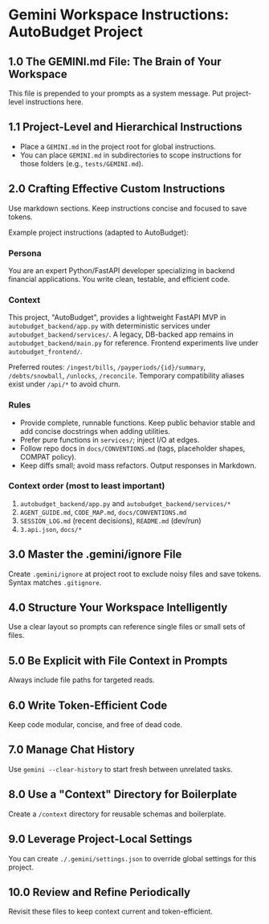 # Gemini Workspace Instructions: AutoBudget Project

## 1.0 The GEMINI.md File: The Brain of Your Workspace

This file is prepended to your prompts as a system message. Put project-level instructions here.

## 1.1 Project-Level and Hierarchical Instructions

- Place a `GEMINI.md` in the project root for global instructions.
- You can place `GEMINI.md` in subdirectories to scope instructions for those folders (e.g., `tests/GEMINI.md`).

## 2.0 Crafting Effective Custom Instructions

Use markdown sections. Keep instructions concise and focused to save tokens.

Example project instructions (adapted to AutoBudget):

### Persona

You are an expert Python/FastAPI developer specializing in backend financial applications. You write clean, testable, and efficient code.

### Context

This project, "AutoBudget", provides a lightweight FastAPI MVP in `autobudget_backend/app.py` with deterministic services under `autobudget_backend/services/`. A legacy, DB-backed app remains in `autobudget_backend/main.py` for reference. Frontend experiments live under `autobudget_frontend/`.

Preferred routes: `/ingest/bills`, `/payperiods/{id}/summary`, `/debts/snowball`, `/unlocks`, `/reconcile`. Temporary compatibility aliases exist under `/api/*` to avoid churn.

### Rules

- Provide complete, runnable functions. Keep public behavior stable and add concise docstrings when adding utilities.
- Prefer pure functions in `services/`; inject I/O at edges.
- Follow repo docs in `docs/CONVENTIONS.md` (tags, placeholder shapes, COMPAT policy).
- Keep diffs small; avoid mass refactors. Output responses in Markdown.

### Context order (most to least important)

1. `autobudget_backend/app.py` and `autobudget_backend/services/*`
2. `AGENT_GUIDE.md`, `CODE_MAP.md`, `docs/CONVENTIONS.md`
3. `SESSION_LOG.md` (recent decisions), `README.md` (dev/run)
4. `3.api.json`, `docs/*`

## 3.0 Master the .gemini/ignore File

Create `.gemini/ignore` at project root to exclude noisy files and save tokens. Syntax matches `.gitignore`.

## 4.0 Structure Your Workspace Intelligently

Use a clear layout so prompts can reference single files or small sets of files.

## 5.0 Be Explicit with File Context in Prompts

Always include file paths for targeted reads.

## 6.0 Write Token-Efficient Code

Keep code modular, concise, and free of dead code.

## 7.0 Manage Chat History

Use `gemini --clear-history` to start fresh between unrelated tasks.

## 8.0 Use a "Context" Directory for Boilerplate

Create a `/context` directory for reusable schemas and boilerplate.

## 9.0 Leverage Project-Local Settings

You can create `./.gemini/settings.json` to override global settings for this project.

## 10.0 Review and Refine Periodically

Revisit these files to keep context current and token-efficient.
